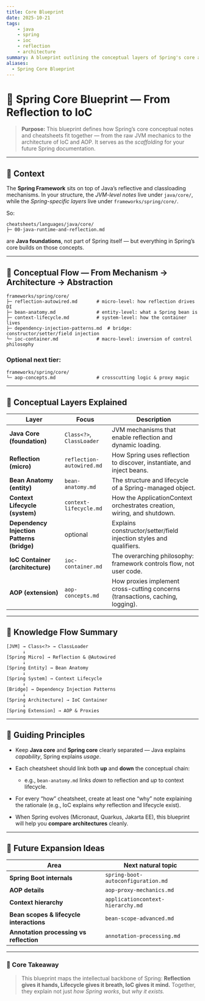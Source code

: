 ```yaml
---
title: Core Blueprint
date: 2025-10-21
tags: 
    - java
    - spring
    - ioc
    - reflection
    - architecture
summary: A blueprint outlining the conceptual layers of Spring's core architecture, from JVM reflection mechanisms to the principles of Inversion of Control (IoC).
aliases:
  - Spring Core Blueprint
---
```




# 🧩 Spring Core Blueprint — From Reflection to IoC

> **Purpose:**
> This blueprint defines how Spring’s core conceptual notes and cheatsheets fit together — from the raw JVM mechanics to the architecture of IoC and AOP.
> It serves as the *scaffolding* for your future Spring documentation.

---

## 🌱 Context

The **Spring Framework** sits on top of Java’s reflective and classloading mechanisms.
In your structure, the *JVM-level notes* live under `java/core/`, while the *Spring-specific layers* live under `frameworks/spring/core/`.

So:

```
cheatsheets/languages/java/core/
├─ 00-java-runtime-and-reflection.md
```

are **Java foundations**, not part of Spring itself —
but everything in Spring’s core builds on those concepts.

---

## 🧭 Conceptual Flow — From Mechanism → Architecture → Abstraction

```
frameworks/spring/core/
├─ reflection-autowired.md       # micro-level: how reflection drives DI
├─ bean-anatomy.md               # entity-level: what a Spring bean is
├─ context-lifecycle.md          # system-level: how the container lives
├─ dependency-injection-patterns.md  # bridge: constructor/setter/field injection
└─ ioc-container.md              # macro-level: inversion of control philosophy
```

### Optional next tier:

```
frameworks/spring/core/
└─ aop-concepts.md               # crosscutting logic & proxy magic
```

---

## 🧩 Conceptual Layers Explained

| Layer                                      | Focus                     | Description                                                                    |
| ------------------------------------------ | ------------------------- | ------------------------------------------------------------------------------ |
| **Java Core (foundation)**                 | `Class<?>`, `ClassLoader` | JVM mechanisms that enable reflection and dynamic loading.                     |
| **Reflection (micro)**                     | `reflection-autowired.md` | How Spring uses reflection to discover, instantiate, and inject beans.         |
| **Bean Anatomy (entity)**                  | `bean-anatomy.md`         | The structure and lifecycle of a Spring-managed object.                        |
| **Context Lifecycle (system)**             | `context-lifecycle.md`    | How the ApplicationContext orchestrates creation, wiring, and shutdown.        |
| **Dependency Injection Patterns (bridge)** | optional                  | Explains constructor/setter/field injection styles and qualifiers.             |
| **IoC Container (architecture)**           | `ioc-container.md`        | The overarching philosophy: framework controls flow, not user code.            |
| **AOP (extension)**                        | `aop-concepts.md`         | How proxies implement cross-cutting concerns (transactions, caching, logging). |

---

## 🧬 Knowledge Flow Summary

```
[JVM] → Class<?> → ClassLoader
      ↓
[Spring Micro] → Reflection & @Autowired
      ↓
[Spring Entity] → Bean Anatomy
      ↓
[Spring System] → Context Lifecycle
      ↓
[Bridge] → Dependency Injection Patterns
      ↓
[Spring Architecture] → IoC Container
      ↓
[Spring Extension] → AOP & Proxies
```

---

## 🧱 Guiding Principles

* Keep **Java core** and **Spring core** clearly separated — Java explains *capability*, Spring explains *usage*.
* Each cheatsheet should link both **up** and **down** the conceptual chain:

  * e.g., `bean-anatomy.md` links *down* to reflection and *up* to context lifecycle.
* For every “how” cheatsheet, create at least one “why” note explaining the rationale (e.g., IoC explains *why* reflection and lifecycle exist).
* When Spring evolves (Micronaut, Quarkus, Jakarta EE), this blueprint will help you **compare architectures** cleanly.

---

## 🚀 Future Expansion Ideas

| Area                                     | Next natural topic                 |
| ---------------------------------------- | ---------------------------------- |
| **Spring Boot internals**                | `spring-boot-autoconfiguration.md` |
| **AOP details**                          | `aop-proxy-mechanics.md`           |
| **Context hierarchy**                    | `applicationcontext-hierarchy.md`  |
| **Bean scopes & lifecycle interactions** | `bean-scope-advanced.md`           |
| **Annotation processing vs reflection**  | `annotation-processing.md`         |

---

### 🧩 Core Takeaway

> This blueprint maps the intellectual backbone of Spring:
> **Reflection gives it hands, Lifecycle gives it breath, IoC gives it mind.**
> Together, they explain not just *how Spring works*, but *why it exists.*

